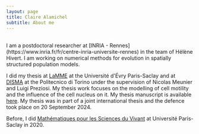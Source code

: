 ```yaml
---
layout: page
title: Claire Alamichel
subtitle: About me
---
```


<br>
I am a postdoctoral researcher at [INRIA - Rennes](https://www.inria.fr/fr/centre-inria-universite-rennes) in the team of Hélène Hivert. I am working on numerical methods for evolution in spatially structured population models.

I did my thesis at [LaMME](http://www.math-evry.cnrs.fr/welcome) at the Université d'Évry Paris-Saclay and at [DISMA](https://www.disma.polito.it/) at the Politecnico di Torino under the supervision of Nicolas Meunier and Luigi Preziosi. My thesis work focuses on the modelling of cell motility and the influence of the cell nucleus on it. My thesis manuscript is available [here](https://theses.hal.science/tel-04755731). My thesis was in part of a joint international thesis and the defence took place on 20 September 2024.

Before, I did [Mathématiques pour les Sciences du Vivant](https://sites.google.com/view/m2-msv/accueil) at Université Paris-Saclay in 2020.

<br>
